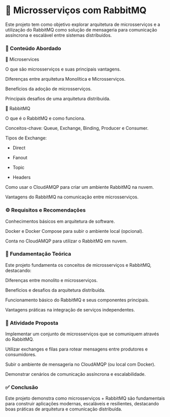 # 🚀 Microsserviços com RabbitMQ

Este projeto tem como objetivo explorar arquitetura de microsserviços e a utilização do RabbitMQ como solução de mensageria para comunicação assíncrona e escalável entre sistemas distribuídos.

### 📌 Conteúdo Abordado

🔹 Microservices

O que são microsserviços e suas principais vantagens.

Diferenças entre arquitetura Monolítica e Microsserviços.

Benefícios da adoção de microsserviços.

Principais desafios de uma arquitetura distribuída.

🔹 RabbitMQ

O que é o RabbitMQ e como funciona.

Conceitos-chave: Queue, Exchange, Binding, Producer e Consumer.

Tipos de Exchange:

- Direct

- Fanout

- Topic

- Headers

Como usar o CloudAMQP para criar um ambiente RabbitMQ na nuvem.

Vantagens do RabbitMQ na comunicação entre microsserviços.

### ⚙️ Requisitos e Recomendações

Conhecimentos básicos em arquitetura de software.

Docker e Docker Compose para subir o ambiente local (opcional).

Conta no CloudAMQP
 para utilizar o RabbitMQ em nuvem.

### 📖 Fundamentação Teórica

Este projeto fundamenta os conceitos de microsserviços e RabbitMQ, destacando:

Diferenças entre monolito e microsserviços.

Benefícios e desafios da arquitetura distribuída.

Funcionamento básico do RabbitMQ e seus componentes principais.

Vantagens práticas na integração de serviços independentes.

### 📝 Atividade Proposta

Implementar um conjunto de microsserviços que se comuniquem através do RabbitMQ.

Utilizar exchanges e filas para rotear mensagens entre produtores e consumidores.

Subir o ambiente de mensageria no CloudAMQP (ou local com Docker).

Demonstrar cenários de comunicação assíncrona e escalabilidade.

### ✅ Conclusão

Este projeto demonstra como microsserviços + RabbitMQ são fundamentais para construir aplicações modernas, escaláveis e resilientes, destacando boas práticas de arquitetura e comunicação distribuída.
